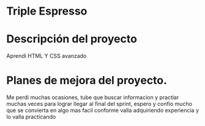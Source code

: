 # Triple Espresso

# Descripción del proyecto

Aprendi HTML Y CSS avanzado

# Planes de mejora del proyecto.

Me perdi muchas ocasiones, tube que buscar informacion y practiar muchas veces para lograr llegar al final del sprint, espero y confio mucho que se convierta en algo mas facil conforme valla adquiriendo experiencia y lo valla practicando
